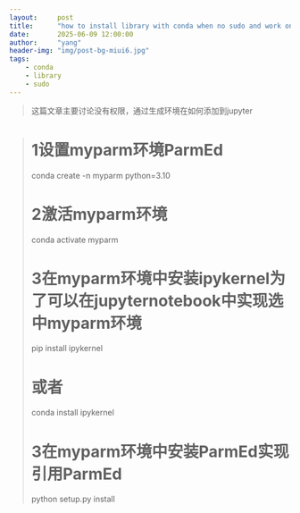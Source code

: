 ```yaml
---
layout:     post
title:      "how to install library with conda when no sudo and work on jupyter notebook"
date:       2025-06-09 12:00:00
author:     "yang"
header-img: "img/post-bg-miui6.jpg"
tags:
    - conda
    - library
    - sudo
---
```


> 这篇文章主要讨论没有权限，通过生成环境在如何添加到jupyter


<div>
    <blockquote>
    
      
# 1设置myparm环境ParmEd
conda create -n myparm python=3.10
# 2激活myparm环境
conda activate myparm
# 3在myparm环境中安装ipykernel为了可以在jupyternotebook中实现选中myparm环境
pip install ipykernel
# 或者
conda install ipykernel
# 3在myparm环境中安装ParmEd实现引用ParmEd
python setup.py install
    <br>
    
</div>
